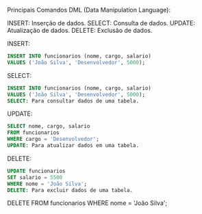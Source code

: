 Principais Comandos DML (Data Manipulation Language):

INSERT: Inserção de dados.
SELECT: Consulta de dados.
UPDATE: Atualização de dados.
DELETE: Exclusão de dados.


INSERT:
```` sql
INSERT INTO funcionarios (nome, cargo, salario) 
VALUES ('João Silva', 'Desenvolvedor', 5000);
````

SELECT:
```` sql
INSERT INTO funcionarios (nome, cargo, salario) 
VALUES ('João Silva', 'Desenvolvedor', 5000);
SELECT: Para consultar dados de uma tabela.
````

UPDATE:
```` sql 
SELECT nome, cargo, salario 
FROM funcionarios 
WHERE cargo = 'Desenvolvedor';
UPDATE: Para atualizar dados em uma tabela.
````

DELETE: 
```` sql 
UPDATE funcionarios 
SET salario = 5500 
WHERE nome = 'João Silva';
DELETE: Para excluir dados de uma tabela.
```` 

DELETE FROM funcionarios 
WHERE nome = 'João Silva';
